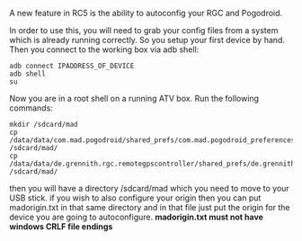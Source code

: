 A new feature in RC5 is the ability to autoconfig your RGC and Pogodroid.

In order to use this, you will need to grab your config files from a system which is already running correctly. So you setup your first device by hand. Then you connect to the working box via adb shell:
```
adb connect IPADDRESS_OF_DEVICE
adb shell
su
```
Now you are in a root shell on a running ATV box. Run the following commands:
```
mkdir /sdcard/mad
cp /data/data/com.mad.pogodroid/shared_prefs/com.mad.pogodroid_preferences.xml /sdcard/mad/
cp /data/data/de.grennith.rgc.remotegpscontroller/shared_prefs/de.grennith.rgc.remotegpscontroller_preferences.xml /sdcard/mad/
```
then you will have a directory /sdcard/mad which you need to move to your USB stick.
if you wish to also configure your origin then you can put madorigin.txt in that same directory and in that file just put the origin for the device you are going to autoconfigure.
<b>madorigin.txt must not have windows CRLF file endings</b>
